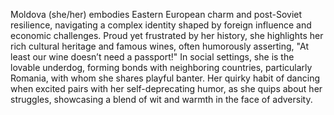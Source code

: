 Moldova (she/her) embodies Eastern European charm and post-Soviet resilience, navigating a complex identity shaped by foreign influence and economic challenges. Proud yet frustrated by her history, she highlights her rich cultural heritage and famous wines, often humorously asserting, "At least our wine doesn’t need a passport!" In social settings, she is the lovable underdog, forming bonds with neighboring countries, particularly Romania, with whom she shares playful banter. Her quirky habit of dancing when excited pairs with her self-deprecating humor, as she quips about her struggles, showcasing a blend of wit and warmth in the face of adversity.